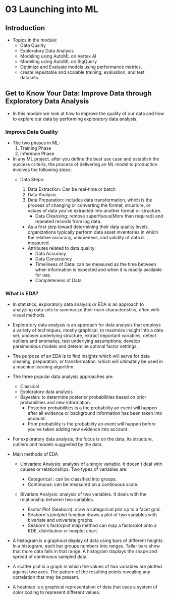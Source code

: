 # 03 Launching into ML
## Introduction
* Topics in the module:
    * Data Quality
    * Exploratory Data Analysis
    * Modeling using AutoML on Vertex AI
    * Modeling using AutoML on BigQuery
    * Optimize and Evaluate models using performance metrics.
    * create repeatable and scalable training, evaluation, and test datasets.

## Get to Know Your Data: Improve Data through Exploratory Data Analysis
*  In this module we look at how to improve the quality of our data and how to explore our data by performing exploratory data analysis.
### Improve Data Quality
* The two phases in ML:
    1. Training Phase
    2. Inference Phase
* In any ML project, after you define the best use case and establish the success criteria, the process of delivering an ML model to production involves the following steps:
    * Data Steps:
        1. Data Extraction: Can be real-time or batch
        2. Data Analysis
        3. Data Preparation:  includes data transformation, which is the process of changing or converting the format, structure, or values of data you've extracted into another format or structure.
            * Data Cleansing: remove superfluous(More than required) and repeated records from log data.

        * As a first step toward determining their data quality levels, organizations typically perform data asset inventories in which the relative accuracy, uniqueness, and validity of data is measured. 
        * Attributes related to data quality:
            * Data Accuracy
            * Data Consistency
            * Timeliness of Data: can be measured as the time between when information is expected and when it is readily available for use.
            * Completeness of Data

### What is EDA?
* In statistics, exploratory data analysis or EDA is an approach to analyzing data sets to summarize their main characteristics, often with visual methods.
* Exploratory data analysis is an approach for data analysis that employs a variety of techniques, mostly graphical, to maximize insight into a data set, uncover underlying structure, extract important variables, detect outliers and anomalies, test underlying assumptions, develop parsimonious models and determine optimal factor settings.
* The purpose of an EDA is to find insights which will serve for data cleaning, preparation, or transformation, which will ultimately be used in a machine learning algorithm.
* The three popular data analysis approaches are:
    * Classical
    * Exploratory data analysis 
    * Bayesian: to determine posterior probabilities based on prior probabilities and new information.
        * Posterior probabilities is a the probability an event will happen after all evidence or background information has been taken into account.
        * Prior probability is the probability an event will happen before you've taken adding new evidence into account.

* For exploratory data analysis, the focus is on the data, its structure, outliers and models suggested by the data.
* Main methods of EDA
    * Univariate Analysis:  analysis of a single variable. It doesn't deal with causes or relationships. Two types of variables are:
        * Categorical : can be classified into groups.
        * Continuous:  can be measured on a continuous scale.

    * Bivariate Analysis:  analysis of two variables. It deals with the relationship between two variables.
        * Factor Plot (Seaborn): draw a categorical plot up to a facet grid.
        * Seaborn's jointplot function draws a plot of two variables with bivariate and univariate graphs.
        * Seaborn's factorplot map method can map a factorplot onto a KDE, distribution or boxplot chart.

* A histogram is a graphical display of data using bars of different heights. In a histogram, each bar groups numbers into ranges. Taller bars show that more data falls in that range. A histogram displays the shape and spread of continuous sampled data.
* A scatter plot is a graph in which the values of two variables are plotted against two axes. The pattern of the resulting points revealing any correlation that may be present.
* A heatmap is a graphical representation of data that uses a system of color coding to represent different values.
